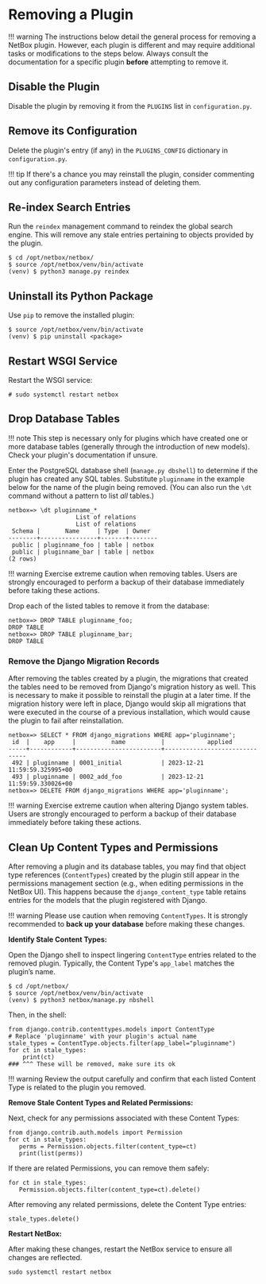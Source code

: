 # Removing a Plugin

!!! warning
    The instructions below detail the general process for removing a NetBox plugin. However, each plugin is different and may require additional tasks or modifications to the steps below. Always consult the documentation for a specific plugin **before** attempting to remove it.

## Disable the Plugin

Disable the plugin by removing it from the `PLUGINS` list in `configuration.py`.

## Remove its Configuration

Delete the plugin's entry (if any) in the `PLUGINS_CONFIG` dictionary in `configuration.py`.

!!! tip
    If there's a chance you may reinstall the plugin, consider commenting out any configuration parameters instead of deleting them.

## Re-index Search Entries

Run the `reindex` management command to reindex the global search engine. This will remove any stale entries pertaining to objects provided by the plugin.

```no-highlight
$ cd /opt/netbox/netbox/
$ source /opt/netbox/venv/bin/activate
(venv) $ python3 manage.py reindex
```

## Uninstall its Python Package

Use `pip` to remove the installed plugin:

```no-highlight
$ source /opt/netbox/venv/bin/activate
(venv) $ pip uninstall <package>
```

## Restart WSGI Service

Restart the WSGI service:

```no-highlight
# sudo systemctl restart netbox
```

## Drop Database Tables

!!! note
    This step is necessary only for plugins which have created one or more database tables (generally through the introduction of new models). Check your plugin's documentation if unsure.

Enter the PostgreSQL database shell (`manage.py dbshell`) to determine if the plugin has created any SQL tables. Substitute `pluginname` in the example below for the name of the plugin being removed. (You can also run the `\dt` command without a pattern to list _all_ tables.)

```no-highlight
netbox=> \dt pluginname_*
                   List of relations
                   List of relations
 Schema |       Name     | Type  | Owner
--------+----------------+-------+--------
 public | pluginname_foo | table | netbox
 public | pluginname_bar | table | netbox
(2 rows)
```

!!! warning
    Exercise extreme caution when removing tables. Users are strongly encouraged to perform a backup of their database immediately before taking these actions.

Drop each of the listed tables to remove it from the database:

```no-highlight
netbox=> DROP TABLE pluginname_foo;
DROP TABLE
netbox=> DROP TABLE pluginname_bar;
DROP TABLE
```

### Remove the Django Migration Records

After removing the tables created by a plugin, the migrations that created the tables need to be removed from Django's migration history as well. This is necessary to make it possible to reinstall the plugin at a later time. If the migration history were left in place, Django would skip all migrations that were executed in the course of a previous installation, which would cause the plugin to fail after reinstallation.

```no-highlight
netbox=> SELECT * FROM django_migrations WHERE app='pluginname';
 id  |    app     |          name          |            applied
-----+------------+------------------------+-------------------------------
 492 | pluginname | 0001_initial           | 2023-12-21 11:59:59.325995+00
 493 | pluginname | 0002_add_foo           | 2023-12-21 11:59:59.330026+00
netbox=> DELETE FROM django_migrations WHERE app='pluginname';
```

!!! warning
    Exercise extreme caution when altering Django system tables. Users are strongly encouraged to perform a backup of their database immediately before taking these actions.

## Clean Up Content Types and Permissions

After removing a plugin and its database tables, you may find that object type references (`ContentTypes`) created by the plugin still appear in the permissions management section (e.g., when editing permissions in the NetBox UI).
This happens because the `django_content_type` table retains entries for the models that the plugin registered with Django.

!!! warning
    Please use caution when removing `ContentTypes`. It is strongly recommended to **back up your database** before making these changes.

**Identify Stale Content Types:**

Open the Django shell to inspect lingering `ContentType` entries related to the removed plugin.
Typically, the Content Type's `app_label` matches the plugin’s name.


```no-highlight
$ cd /opt/netbox/
$ source /opt/netbox/venv/bin/activate
(venv) $ python3 netbox/manage.py nbshell
```

Then, in the shell:

```no-highlight
from django.contrib.contenttypes.models import ContentType
# Replace 'pluginname' with your plugin's actual name
stale_types = ContentType.objects.filter(app_label="pluginname")
for ct in stale_types:
    print(ct)
### ^^^ These will be removed, make sure its ok
```

!!! warning
    Review the output carefully and confirm that each listed Content Type is related to the plugin you removed.

**Remove Stale Content Types and Related Permissions:**

Next, check for any permissions associated with these Content Types:

```no-highlight
from django.contrib.auth.models import Permission
for ct in stale_types:
   perms = Permission.objects.filter(content_type=ct)
   print(list(perms))
```

If there are related Permissions, you can remove them safely:

```no-highlight
for ct in stale_types:
   Permission.objects.filter(content_type=ct).delete()
```

After removing any related permissions, delete the Content Type entries:

```no-highlight
stale_types.delete()
```

**Restart NetBox:**

After making these changes, restart the NetBox service to ensure all changes are reflected.

```no-highlight
sudo systemctl restart netbox
```
